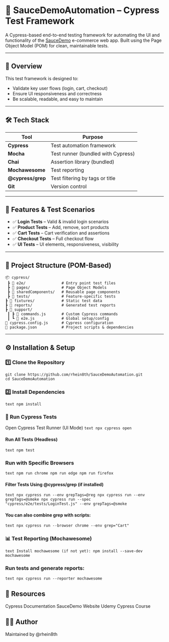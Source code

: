 # 🚀 SauceDemoAutomation – Cypress Test Framework

A Cypress-based end-to-end testing framework for automating the UI and functionality of the [SauceDemo](https://www.saucedemo.com/) e-commerce web app. Built using the Page Object Model (POM) for clean, maintainable tests.

---

## 📌 Overview

This test framework is designed to:
- Validate key user flows (login, cart, checkout)
- Ensure UI responsiveness and correctness
- Be scalable, readable, and easy to maintain

---

## 🛠️ Tech Stack

| Tool             | Purpose                          |
|------------------|----------------------------------|
| **Cypress**      | Test automation framework        |
| **Mocha**        | Test runner (bundled with Cypress) |
| **Chai**         | Assertion library (bundled)      |
| **Mochawesome**  | Test reporting                   |
| **@cypress/grep**| Test filtering by tags or title  |
| **Git**          | Version control                  |

---

## 🎯 Features & Test Scenarios

- ✅ **Login Tests** – Valid & invalid login scenarios
- ✅ **Product Tests** – Add, remove, sort products
- ✅ **Cart Tests** – Cart verification and assertions
- ✅ **Checkout Tests** – Full checkout flow
- ✅ **UI Tests** – UI elements, responsiveness, visibility

---

## 🧱 Project Structure (POM-Based)

```text
📦 cypress/
 ┣ 📂 e2e/                # Entry point test files
 ┣ 📂 pages/              # Page Object Models
 ┣ 📂 sharedComponents/   # Reusable page components
 ┣ 📂 tests/              # Feature-specific tests
┣ 📂 fixtures/            # Static test data
┣ 📂 reports/             # Generated test reports
┣ 📂 support/
 ┃ ┣ 📜 commands.js       # Custom Cypress commands
 ┃ ┗ 📜 e2e.js            # Global setup/config
📜 cypress.config.js      # Cypress configuration
📜 package.json           # Project scripts & dependencies
```


---

## ⚙️ Installation & Setup

### 1️⃣ Clone the Repository

```text
git clone https://github.com/rhein8th/SauceDemoAutomation.git
cd SauceDemoAutomation
```

### 2️⃣ Install Dependencies
`text
npm install
`
### 🧪 Run Cypress Tests
Open Cypress Test Runner (UI Mode)
`text
npx cypress open
`

#### Run All Tests (Headless)
`text
npm test
`

### Run with Specific Browsers
`text
npm run chrome
npm run edge
npm run firefox
`

#### Filter Tests Using @cypress/grep (if installed)
`text
npx cypress run --env grepTags=@reg
npx cypress run --env grepTags=@smoke
npx cypress run --spec "cypress/e2e/tests/LoginTest.js" --env grepTags=@smoke
`

#### You can also combine grep with scripts:
`text
npx cypress run --browser chrome --env grep="Cart"
`

### 📊 Test Reporting (Mochawesome)
`text
Install mochawesome (if not yet):
npm install --save-dev mochawesome
`

### Run tests and generate reports:
`text
npx cypress run --reporter mochawesome
`

## 🔗 Resources
Cypress Documentation
SauceDemo Website
Udemy Cypress Course

## 👨‍💻 Author
Maintained by @rhein8th
